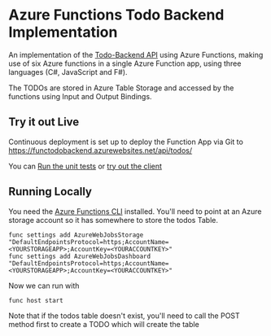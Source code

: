 # Azure Functions Todo Backend Implementation

An implementation of the [Todo-Backend API](http://todobackend.com/) using Azure Functions,
making use of six Azure functions in a single Azure Function app, using three languages (C#, JavaScript and F#).

The TODOs are stored in Azure Table Storage and accessed by the functions using Input and Output Bindings.

## Try it out Live

Continuous deployment is set up to deploy the Function App via Git to https://functodobackend.azurewebsites.net/api/todos/

You can [Run the unit tests](http://todobackend.com/specs/index.html?https://functodobackend.azurewebsites.net/api/todos/)
or [try out the client](http://todobackend.com/client/index.html?https://functodobackend.azurewebsites.net/api/todos/)

## Running Locally

You need the [Azure Functions CLI](https://www.npmjs.com/package/azure-functions-cli) installed.
You'll need to point at an Azure storage account so it has somewhere to store the todos Table. 
```
func settings add AzureWebJobsStorage "DefaultEndpointsProtocol=https;AccountName=<YOURSTORAGEAPP>;AccountKey=<YOURACCOUNTKEY>"
func settings add AzureWebJobsDashboard "DefaultEndpointsProtocol=https;AccountName=<YOURSTORAGEAPP>;AccountKey=<YOURACCOUNTKEY>"
```
Now we can run with
```
func host start
```
Note that if the todos table doesn't exist, you'll need to call the POST method first to create a TODO which will create the table
